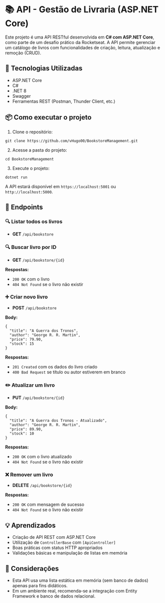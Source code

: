 # 📚 API - Gestão de Livraria (ASP.NET Core)

Este projeto é uma API RESTful desenvolvida em **C# com ASP.NET Core**, como parte de um desafio prático da Rocketseat. A API permite gerenciar um catálogo de livros com funcionalidades de criação, leitura, atualização e remoção (CRUD).

## 🚀 Tecnologias Utilizadas

- ASP.NET Core
- C#
- .NET 8
- Swagger
- Ferramentas REST (Postman, Thunder Client, etc.)

## 📦 Como executar o projeto

1. Clone o repositório:

```
git clone https://github.com/vHugo00/BookstoreManagement.git
```

2. Acesse a pasta do projeto:

```
cd BookstoreManagement
```

3. Execute o projeto:

```
dotnet run
```

A API estará disponível em `https://localhost:5001` ou `http://localhost:5000`.

## 📌 Endpoints

### 🔍 Listar todos os livros

- **GET** `/api/bookstore`

### 🔍 Buscar livro por ID

- **GET** `/api/bookstore/{id}`

**Respostas:**

- `200 OK` com o livro
- `404 Not Found` se o livro não existir

### ➕ Criar novo livro

- **POST** `/api/bookstore`

**Body:**

```
{
  "title": "A Guerra dos Tronos",
  "author": "George R. R. Martin",
  "price": 79.90,
  "stock": 15
}
```

**Respostas:**

- `201 Created` com os dados do livro criado
- `400 Bad Request` se título ou autor estiverem em branco

### ✏️ Atualizar um livro

- **PUT** `/api/bookstore/{id}`

**Body:**

```
{
  "title": "A Guerra dos Tronos - Atualizado",
  "author": "George R. R. Martin",
  "price": 89.90,
  "stock": 10
}
```

**Respostas:**

- `200 OK` com o livro atualizado
- `404 Not Found` se o livro não existir

### ❌ Remover um livro

- **DELETE** `/api/bookstore/{id}`

**Respostas:**

- `200 OK` com mensagem de sucesso
- `404 Not Found` se o livro não existir

## 💡 Aprendizados

- Criação de API REST com ASP.NET Core
- Utilização de `ControllerBase` com `[ApiController]`
- Boas práticas com status HTTP apropriados
- Validações básicas e manipulação de listas em memória

## 📝 Considerações

- Esta API usa uma lista estática em memória (sem banco de dados) apenas para fins didáticos.
- Em um ambiente real, recomenda-se a integração com Entity Framework e banco de dados relacional.
